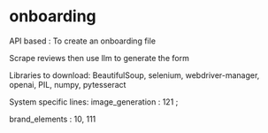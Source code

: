 # onboarding

API based : To create an onboarding file

Scrape reviews then use llm to generate the form

Libraries to download:
BeautifulSoup,
selenium,
webdriver-manager,
openai,
PIL,
numpy,
pytesseract

System specific lines:
image_generation : 121 ; 

brand_elements : 10, 111

